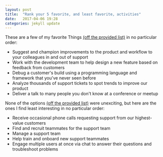```yaml
---
layout: post
title:  "Rank your 5 favorite, and least favorite, activities"
date:   2017-04-06 19:28
categories: jekyll update
---
```

These are a few of my favorite Things [(off the provided list)](https://gist.github.com/fool/b0f254ff8c72a5765b6a9138249789d6) in no particular order: 

  * Suggest and champion improvements to the product and workflow to your colleagues in and out of support
  * Work with the development team to help design a new feature based on feedback from customers
  * Debug a customer's build using a programming language and framework that you've never seen before
  * Analyze thousands of support tickets to spot trends to improve our product
  * Deliver a talk to many people you don't know at a conference or meetup  
  
  
None of the options [(off the provided list)](https://gist.github.com/fool/b0f254ff8c72a5765b6a9138249789d6) were unexciting, but here are the ones I find least interesting in no particular order:  

  * Receive occasional phone calls requesting support from our highest-value customers  
  * Find and recruit teammates for the support team  
  * Manage a support team  
  * Help train and onboard new support teammates  
  * Engage multiple users at once via chat to answer their questions and troubleshoot problems
